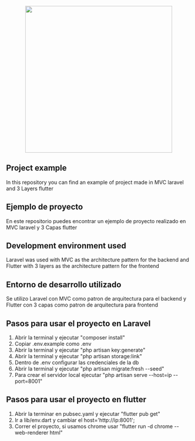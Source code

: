 <p align="center">
    <a href="https://quokasoft.com/" target="_blank">
        <img src="https://quokasoft.com/images/logo-dark.png" width="400">
    </a>
</p>

## Project example 
In this repository you can find an example of project made in MVC laravel and 3 Layers flutter

## Ejemplo de proyecto
En este repositorio puedes encontrar un ejemplo de proyecto realizado en MVC laravel y 3 Capas flutter

## Development environment used
Laravel was used with MVC as the architecture pattern for the backend and Flutter with 3 layers as the architecture pattern for the frontend

## Entorno de desarrollo utilizado
Se utilizo Laravel con MVC como patron de arquitectura para el backend y Flutter con 3 capas como patron de arquitectura para frontend

## Pasos para usar el proyecto en Laravel
1) Abrir la terminal y ejecutar "composer install"
2) Copiar .env.example como .env
3) Abrir la terminal y ejecutar "php artisan key:generate"
4) Abrir la terminal y ejecutar "php artisan storage:link"
4) Dentro de .env configurar las credenciales de la db
5) Abrir la terminal y ejecutar "php artisan migrate:fresh --seed"
6) Para crear el servidor local ejecutar "php artisan serve --host=ip --port=8001"

## Pasos para usar el proyecto en flutter
1) Abrir la terminar en pubsec.yaml y ejecutar "flutter pub get"
2) Ir a lib/env.dart y cambiar el host='http://ip:8001';
3) Correr el proyecto, si usamos chrome usar "flutter run -d chrome --web-renderer html"